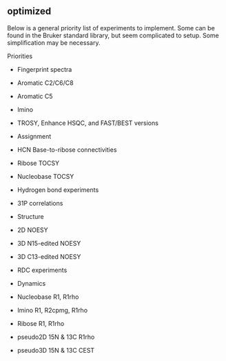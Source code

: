 optimized
---------

Below is a general priority list of experiments to implement. Some can be
found in the Bruker standard library, but seem complicated to setup. Some
simplification may be necessary.


Priorities

- Fingerprint spectra

 - Aromatic C2/C6/C8

 - Aromatic C5

 - Imino

 - TROSY, Enhance HSQC, and FAST/BEST versions

- Assignment

 - HCN Base-to-ribose connectivities

 - Ribose TOCSY

 - Nucleobase TOCSY

 - Hydrogen bond experiments

 - 31P correlations

- Structure

 - 2D NOESY

 - 3D N15-edited NOESY

 - 3D C13-edited NOESY

 - RDC experiments

- Dynamics

 - Nucleobase R1, R1rho

 - Imino R1, R2cpmg, R1rho

 - Ribose R1, R1rho

 - pseudo2D 15N & 13C R1rho

 - pseudo3D 15N & 13C CEST

